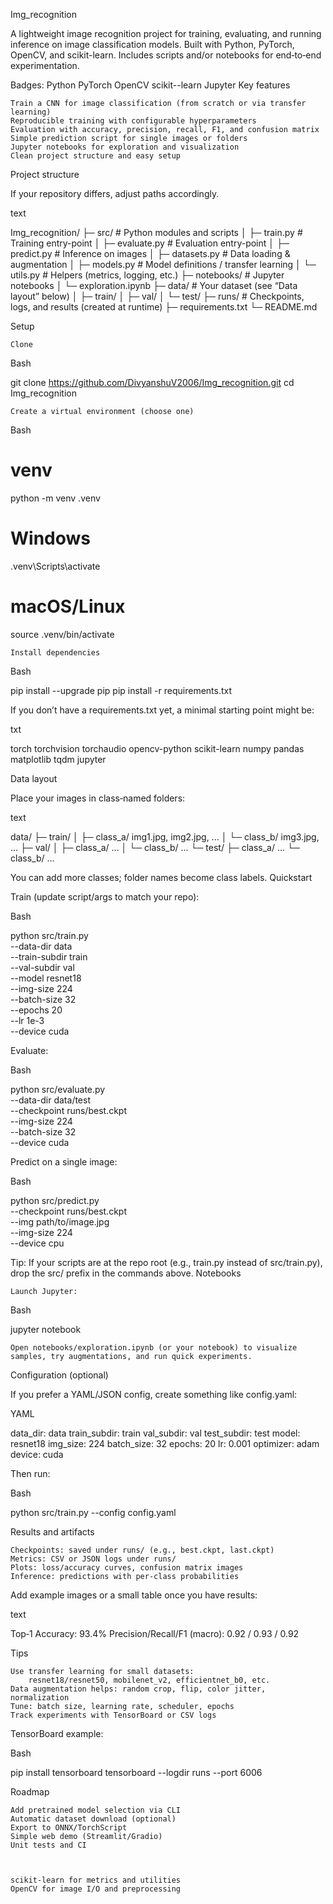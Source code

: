 Img_recognition

A lightweight image recognition project for training, evaluating, and running inference on image classification models. Built with Python, PyTorch, OpenCV, and scikit-learn. Includes scripts and/or notebooks for end‑to‑end experimentation.

Badges:
Python PyTorch OpenCV scikit--learn Jupyter
Key features

    Train a CNN for image classification (from scratch or via transfer learning)
    Reproducible training with configurable hyperparameters
    Evaluation with accuracy, precision, recall, F1, and confusion matrix
    Simple prediction script for single images or folders
    Jupyter notebooks for exploration and visualization
    Clean project structure and easy setup

Project structure

If your repository differs, adjust paths accordingly.

text

Img_recognition/
├─ src/                     # Python modules and scripts
│  ├─ train.py              # Training entry-point
│  ├─ evaluate.py           # Evaluation entry-point
│  ├─ predict.py            # Inference on images
│  ├─ datasets.py           # Data loading & augmentation
│  ├─ models.py             # Model definitions / transfer learning
│  └─ utils.py              # Helpers (metrics, logging, etc.)
├─ notebooks/               # Jupyter notebooks
│  └─ exploration.ipynb
├─ data/                    # Your dataset (see “Data layout” below)
│  ├─ train/
│  ├─ val/
│  └─ test/
├─ runs/                    # Checkpoints, logs, and results (created at runtime)
├─ requirements.txt
└─ README.md

Setup

    Clone

Bash

git clone https://github.com/DivyanshuV2006/Img_recognition.git
cd Img_recognition

    Create a virtual environment (choose one)

Bash

# venv
python -m venv .venv
# Windows
.venv\Scripts\activate
# macOS/Linux
source .venv/bin/activate

    Install dependencies

Bash

pip install --upgrade pip
pip install -r requirements.txt

If you don’t have a requirements.txt yet, a minimal starting point might be:

txt

torch torchvision torchaudio
opencv-python
scikit-learn
numpy
pandas
matplotlib
tqdm
jupyter

Data layout

Place your images in class‑named folders:

text

data/
├─ train/
│  ├─ class_a/  img1.jpg, img2.jpg, ...
│  └─ class_b/  img3.jpg, ...
├─ val/
│  ├─ class_a/  ...
│  └─ class_b/  ...
└─ test/
   ├─ class_a/  ...
   └─ class_b/  ...

You can add more classes; folder names become class labels.
Quickstart

Train (update script/args to match your repo):

Bash

python src/train.py \
  --data-dir data \
  --train-subdir train \
  --val-subdir val \
  --model resnet18 \
  --img-size 224 \
  --batch-size 32 \
  --epochs 20 \
  --lr 1e-3 \
  --device cuda

Evaluate:

Bash

python src/evaluate.py \
  --data-dir data/test \
  --checkpoint runs/best.ckpt \
  --img-size 224 \
  --batch-size 32 \
  --device cuda

Predict on a single image:

Bash

python src/predict.py \
  --checkpoint runs/best.ckpt \
  --img path/to/image.jpg \
  --img-size 224 \
  --device cpu

Tip: If your scripts are at the repo root (e.g., train.py instead of src/train.py), drop the src/ prefix in the commands above.
Notebooks

    Launch Jupyter:

Bash

jupyter notebook

    Open notebooks/exploration.ipynb (or your notebook) to visualize samples, try augmentations, and run quick experiments.

Configuration (optional)

If you prefer a YAML/JSON config, create something like config.yaml:

YAML

data_dir: data
train_subdir: train
val_subdir: val
test_subdir: test
model: resnet18
img_size: 224
batch_size: 32
epochs: 20
lr: 0.001
optimizer: adam
device: cuda

Then run:

Bash

python src/train.py --config config.yaml

Results and artifacts

    Checkpoints: saved under runs/ (e.g., best.ckpt, last.ckpt)
    Metrics: CSV or JSON logs under runs/
    Plots: loss/accuracy curves, confusion matrix images
    Inference: predictions with per‑class probabilities

Add example images or a small table once you have results:

text

Top‑1 Accuracy: 93.4%
Precision/Recall/F1 (macro): 0.92 / 0.93 / 0.92

Tips

    Use transfer learning for small datasets:
        resnet18/resnet50, mobilenet_v2, efficientnet_b0, etc.
    Data augmentation helps: random crop, flip, color jitter, normalization
    Tune: batch size, learning rate, scheduler, epochs
    Track experiments with TensorBoard or CSV logs

TensorBoard example:

Bash

pip install tensorboard
tensorboard --logdir runs --port 6006

Roadmap

    Add pretrained model selection via CLI
    Automatic dataset download (optional)
    Export to ONNX/TorchScript
    Simple web demo (Streamlit/Gradio)
    Unit tests and CI



    scikit‑learn for metrics and utilities
    OpenCV for image I/O and preprocessing
